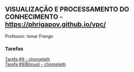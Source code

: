 ## VISUALIZAÇÃO E PROCESSAMENTO DO CONHECIMENTO - https://phrigapov.github.io/vpc/

Professor: Ismar Frango

### Tarefas

<a href="ismar/choropleth/sme_map.html">Tarefa #9 - choropleth</a><br>
<a href="ismar/choropleth/sme_map_sp.html">Tarefa #9(Bônus) - choropleth</a>

